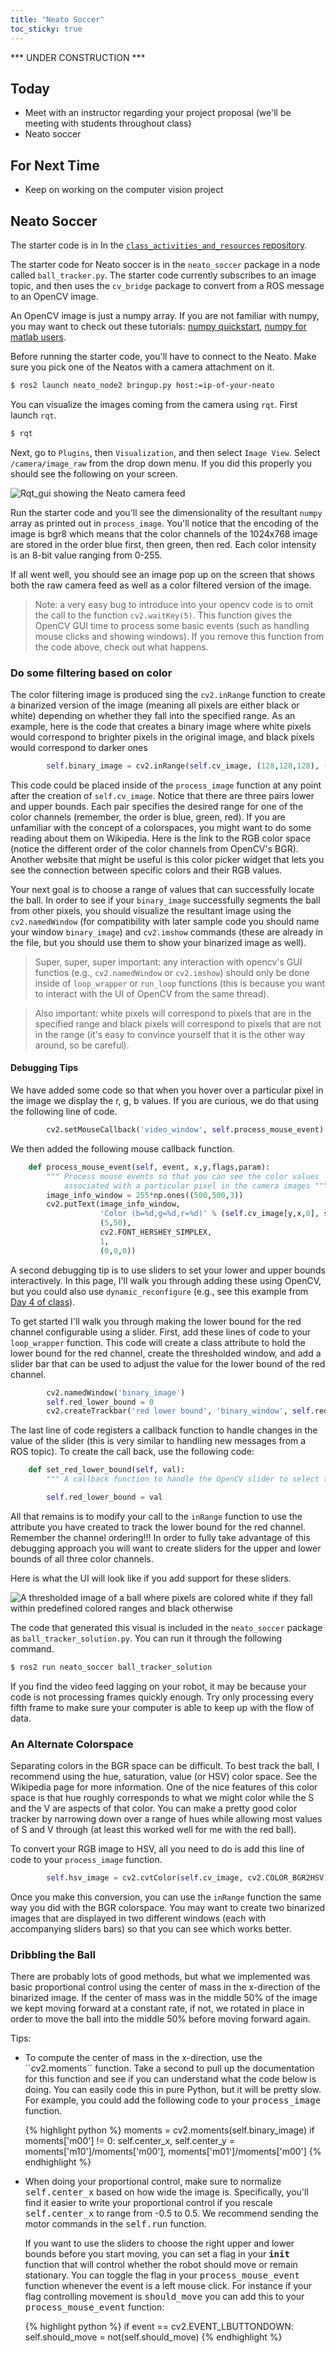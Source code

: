 ```yaml
---
title: "Neato Soccer"
toc_sticky: true
---
```


*** UNDER CONSTRUCTION ***

## Today

* Meet with an instructor regarding your project proposal (we'll be meeting with students throughout class)
* Neato soccer

## For Next Time

* Keep on working on the computer vision project

## Neato Soccer

The starter code is in In the [``class_activities_and_resources`` repository](https://github.com/comprobo22/class_activities_and_resources).

The starter code for Neato soccer is in the ``neato_soccer`` package in a node called ``ball_tracker.py``. The starter code currently subscribes to an image topic, and then uses the ``cv_bridge`` package to convert from a ROS message to an OpenCV image.

An OpenCV image is just a numpy array.  If you are not familiar with numpy, you may want to check out these tutorials: [numpy quickstart](https://numpy.org/doc/stable/user/quickstart.html), [numpy for matlab users](https://numpy.org/doc/stable/user/numpy-for-matlab-users.html).

Before running the starter code, you'll have to connect to the Neato.  Make sure you pick one of the Neatos with a camera attachment on it.

```bash
$ ros2 launch neato_node2 bringup.py host:=ip-of-your-neato
```

You can visualize the images coming from the camera using ``rqt``.  First launch ``rqt``.

```bash
$ rqt
```

Next, go to ``Plugins``, then ``Visualization``, and then select ``Image View``.  Select ``/camera/image_raw`` from the drop down menu. If you did this properly you should see the following on your screen.

![Rqt_gui showing the Neato camera feed](../website_graphics/rqt_soccer.png)

Run the starter code and you'll see the dimensionality of the resultant ``numpy`` array as printed out in ``process_image``.  You'll notice that the encoding of the image is bgr8 which means that the color channels of the 1024x768 image are stored in the order blue first, then green, then red.  Each color intensity is an 8-bit value ranging from 0-255.

If all went well, you should see an image pop up on the screen that shows both the raw camera feed as well as a color filtered version of the image.

> Note: a very easy bug to introduce into your opencv code is to omit the call to the function ``cv2.waitKey(5)``.  This function gives the OpenCV GUI time to process some basic events (such as handling mouse clicks and showing windows).  If you remove this function from the code above, check out what happens.

### Do some filtering based on color

The color filtering image is produced sing the ``cv2.inRange`` function to create a binarized version of the image (meaning all pixels are either black or white) depending on whether they fall into the specified range.  As an example, here is the code that creates a binary image where white pixels would correspond to brighter pixels in the original image, and black pixels would correspond to darker ones

```python
        self.binary_image = cv2.inRange(self.cv_image, (128,128,128), (255,255,255))
```

This code could be placed inside of the ``process_image`` function at any point after the creation of ``self.cv_image``.  Notice that there are three pairs lower and upper bounds.  Each pair specifies the desired range for one of the color channels (remember, the order is blue, green, red).  If you are unfamiliar with the concept of a colorspaces, you might want to do some reading about them on Wikipedia.  Here is the link to the RGB color space (notice the different order of the color channels from OpenCV's BGR).  Another website that might be useful is this color picker widget that lets you see the connection between specific colors and their RGB values.

Your next goal is to choose a range of values that can successfully locate the ball.  In order to see if your ``binary_image`` successfully segments the ball from other pixels, you should visualize the resultant image using the ``cv2.namedWindow`` (for compatibility with later sample code you should name your window ``binary_image``) and ``cv2.imshow`` commands (these are already in the file, but you should use them to show your binarized image as well).

> Super, super, super important: any interaction with opencv's GUI functios (e.g., ``cv2.namedWindow`` or ``cv2.imshow``) should only be done inside of ``loop_wrapper`` or ``run_loop`` functions (this is because you want to interact with the UI of OpenCV from the same thread).

> Also important: white pixels will correspond to pixels that are in the specified range and black pixels will correspond to pixels that are not in the range (it's easy to convince yourself that it is the other way around, so be careful).

#### Debugging Tips

We have added some code so that when you hover over a particular pixel in the image we display the r, g, b values.  If you are curious, we do that using the following line of code.

```python
        cv2.setMouseCallback('video_window', self.process_mouse_event)
```

We then added the following mouse callback function.

```python
    def process_mouse_event(self, event, x,y,flags,param):
        """ Process mouse events so that you can see the color values
            associated with a particular pixel in the camera images """
        image_info_window = 255*np.ones((500,500,3))
        cv2.putText(image_info_window,
                    'Color (b=%d,g=%d,r=%d)' % (self.cv_image[y,x,0], self.cv_image[y,x,1], self.cv_image[y,x,2]),
                    (5,50),
                    cv2.FONT_HERSHEY_SIMPLEX,
                    1,
                    (0,0,0))
```

A second debugging tip is to use sliders to set your lower and upper bounds interactively.  In this page, I'll walk you through adding these using OpenCV, but you could also use ``dynamic_reconfigure`` (e.g., see this example from [Day 4 of class](https://github.com/comprobo22/class_activities_and_resources/blob/main/in_class_day04_solutions/in_class_day04_solutions/wall_approach_fancy.py)).

To get started I'll walk you through making the lower bound for the red channel configurable using a slider.  First, add these lines of code to your ``loop_wrapper`` function.  This code will create a class attribute to hold the lower bound for the red channel, create the thresholded window, and add a slider bar that can be used to adjust the value for the lower bound of the red channel.

```python
        cv2.namedWindow('binary_image')
        self.red_lower_bound = 0
        cv2.createTrackbar('red lower bound', 'binary_window', self.red_lower_bound, 255, self.set_red_lower_bound)
```

The last line of code registers a callback function to handle changes in the value of the slider (this is very similar to handling new messages from a ROS topic).  To create the call back, use the following code:

```python
    def set_red_lower_bound(self, val):
        """ A callback function to handle the OpenCV slider to select the red lower bound """

        self.red_lower_bound = val
```

All that remains is to modify your call to the ``inRange`` function to use the attribute you have created to track the lower bound for the red channel.   Remember the channel ordering!!!  In order to fully take advantage of this debugging approach you will want to create sliders for the upper and lower bounds of all three color channels.

Here is what the UI will look like if you add support for these sliders.

![A thresholded image of a ball where pixels are colored white if they fall within predefined colored ranges and black otherwise](../website_graphics/ball_tracked.png)

The code that generated this visual is included in the ``neato_soccer`` package as ``ball_tracker_solution.py``.  You can run it through the following command.

```bash
$ ros2 run neato_soccer ball_tracker_solution
```

If you find the video feed lagging on your robot, it may be because your code is not processing frames quickly enough.  Try only processing every fifth frame to make sure your computer is able to keep up with the flow of data.


### An Alternate Colorspace

Separating colors in the BGR space can be difficult.  To best track the ball, I recommend using the hue, saturation, value (or HSV) color space.  See the Wikipedia page for more information.  One of the nice features of this color space is that hue roughly corresponds to what we might color while the S and the V are aspects of that color.  You can make a pretty good color tracker by narrowing down over a range of hues while allowing most values of S and V through (at least this worked well for me with the red ball).

To convert your RGB image to HSV, all you need to do is add this line of code to your ``process_image`` function.

```python
        self.hsv_image = cv2.cvtColor(self.cv_image, cv2.COLOR_BGR2HSV)
```

Once you make this conversion, you can use the ``inRange`` function the same way you did with the BGR colorspace.  You may want to create two binarized images that are displayed in two different windows (each with accompanying sliders bars) so that you can see which works better.

### Dribbling the Ball

There are probably lots of good methods, but what we implemented was basic proportional control using the center of mass in the x-direction of the binarized image.  If the center of mass was in the middle 50% of the image we kept moving forward at a constant rate, if not, we rotated in place in order to move the ball into the middle 50% before moving forward again.

Tips:

<ul>
<li>To compute the center of mass in the x-direction, use the ``cv2.moments`` function.  Take a second to pull up the documentation for this function and see if you can understand what the code below is doing.  You can easily code this in pure Python, but it will be pretty slow.  For example, you could add the following code to your <tt>process_image</tt> function.

{% highlight python %}
        moments = cv2.moments(self.binary_image)
        if moments['m00'] != 0:
            self.center_x, self.center_y = moments['m10']/moments['m00'], moments['m01']/moments['m00']
{% endhighlight %}
</li>
<li>
When doing your proportional control, make sure to normalize <tt>self.center_x</tt> based on how wide the image is.  Specifically, you'll find it easier to write your proportional control if you rescale <tt>self.center_x</tt> to range from -0.5 to 0.5. We recommend sending the motor commands in the <tt>self.run</tt> function.

If you want to use the sliders to choose the right upper and lower bounds before you start moving, you can set a flag in your <tt>__init__</tt> function that will control whether the robot should move or remain stationary.  You can toggle the flag in your <tt>process_mouse_event</tt> function whenever the event is a left mouse click.  For instance if your flag controlling movement is <tt>should_move</tt> you can add this to your <tt>process_mouse_event</tt> function:

{% highlight python %}
        if event == cv2.EVENT_LBUTTONDOWN:
            self.should_move = not(self.should_move)
{% endhighlight %}
</li>
</ul>
